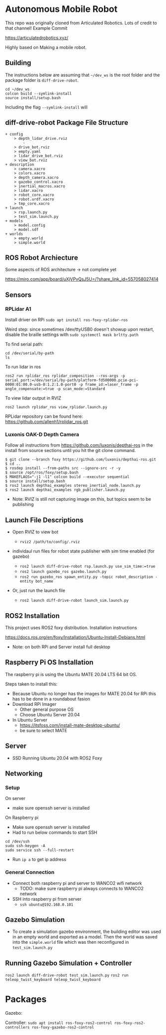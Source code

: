 # Autonomous Mobile Robot
This repo was originally cloned from Articulated Robotics. Lots of credit to that channel!
Example Commit

https://articulatedrobotics.xyz/

Highly based on Making a mobile robot.

## Building
The instructions below are assuming that `~/dev_ws` is the root folder and the package folder is `diff-drive-robot`.
```
cd ~/dev_ws
colcon build --symlink-install
source install/setup.bash
```
Including the flag `--symlink-install` will

## diff-drive-robot Package File Structure
```
+ config
    > depth_lidar_drive.rviz
        - 
    > drive_bot.rviz
    > empty.yaml
    > lidar_drive_bot.rviz
    > view_bot.rviz
+ description
    > camera.xacro
    > colors.xacro
    > depth_camera.xacro
    > gazebo_control.xacro
    > inertial_macros.xacro
    > lidar.xacro
    > robot_core.xacro
    > robot.urdf.xacro
    > tmp_core.xacro
+ launch
    > rsp.launch.py
    > test_sim.launch.py
+ models
    > model.config
    > model.sdf
+ worlds
    > empty.world
    > simple.world
```
## ROS Robot Archiecture
Some aspects of ROS architecture -> not complete yet

https://miro.com/app/board/uXjVPvQsJ5U=/?share_link_id=557058027414


## Sensors
### RPLidar A1
Install driver on RPi
`sudo apt install ros-foxy-rplidar-ros`

Weird step: since sometimes /dev/ttyUSB0 doesn't showup upon restart, disable the braille settings with
`sudo systemctl mask brltty.path`

To find serial path:
```
cd /dev/serial/by-path
ls
```

To run lidar in ros
```
ros2 run rplidar_ros rplidar_composition --ros-args -p serial_port:=/dev/serial/by-path/platform-fd500000.pcie-pci-0000:01:00.0-usb-0:1.2:1.0-port0 -p frame_id:=laser_frame -p angle_compensate:=true -p scan_mode:=Standard
```
To view lidar output in RVIZ
```
ros2 launch rplidar_ros view_rplidar.launch.py
```
RPLidar repository can be found here: https://github.com/allenh1/rplidar_ros.git

### Luxonis OAK-D Depth Camera
Follow all instructions from https://github.com/luxonis/depthai-ros in the install from source sections until you hit the git clone command.

```
$ git clone --branch foxy https://github.com/luxonis/depthai-ros.git
$ cd ..
$ rosdep install --from-paths src --ignore-src -r -y
$ source /opt/ros/foxy/setup.bash
$ MAKEFLAGS="-j1 -l1" colcon build --executor sequential
$ source install/setup.bash
$ ros2 launch depthai_examples stereo_inertial_node.launch.py
$ ros2 launch depthai_examples rgb_publisher.launch.py
```

* Note: RVIZ is still not capturing image on this, but topics seem to be publishing

## Launch File Descriptions

* Open RVIZ to view bot
    * `rviz2 /path/to/config/.rviz`

* individaul run files for robot state publisher with sim time enabled (for gazebo)
    * `ros2 launch diff-drive-robot rsp.launch.py use_sim_time:=true`
    * `ros2 launch gazebo_ros gazebo.launch.py`
    * `ros2 run gazebo_ros spawn_entity.py -topic robot_description -entity bot_name`
* Or, just run the launch file
    * `ros2 launch diff-drive-robot launch_sim.launch.py`

## ROS2 Installation
This project uses ROS2 foxy distribution. Installation instructions

https://docs.ros.org/en/foxy/Installation/Ubuntu-Install-Debians.html

* Note: on both RPi and Server install full desktop

## Raspberry Pi OS Installation
The raspberry pi is using the Ubuntu MATE 20.04 LTS 64 bit OS. 

Steps taken to install this:
- Because Ubuntu no longer has the images for MATE 20.04 for RPi this has to be done in a roundabout fasion
- Download RPi Imager
    - Other general purpose OS
    - Choose Ubuntu Server 20.04
- In Ubuntu Server
    - https://itsfoss.com/install-mate-desktop-ubuntu/
    - be sure to select MATE


## Server
- SSD Running Ubuntu 20.04 with ROS2 Foxy

## Networking
### Setup
On server
* make sure openssh server is installed

On Raspberry pi
* Make sure openssh server is installed
* Had to run below commands to start SSH
```
cd /dev/ssh
sudo ssh-keygen -A
sudo service ssh --full-restart
```
* Run `ip a` to get ip address

### General Connection
* Connect both raspberry pi and server to WANCO2 wifi network
    * TODO: make sure raspberry pi always connects to WANCO2 network
* SSH into raspberry pi from server
    * `ssh ubuntu@192.168.0.101`

## Gazebo Simulation
* To create a simulation gazebo environment, the building editor was used in an empty world and exported as a model. Then the world was saved into the `simple.world` file which was then reconfigured in `test_sim.launch.py`

## Running Gazebo Simulation + Controller
`ros2 launch diff-drive-robot test_sim.launch.py`
`ros2 run teleop_twist_keyboard teleop_twist_keyboard`

# Packages

Gazebo:

Controller:
`sudo apt install ros-foxy-ros2-control ros-foxy-ros2-controllers ros-foxy-gazebo-ros2-control`


